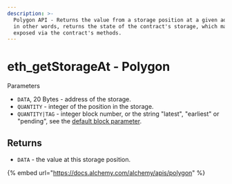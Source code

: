 ```yaml
---
description: >-
  Polygon API - Returns the value from a storage position at a given address, or
  in other words, returns the state of the contract's storage, which may not be
  exposed via the contract's methods.
---
```


# eth\_getStorageAt - Polygon

Parameters

* `DATA`, 20 Bytes - address of the storage.
* `QUANTITY` - integer of the position in the storage.
* `QUANTITY|TAG` - integer block number, or the string "latest", "earliest" or "pending", see the [default block parameter](https://eth.wiki/json-rpc/API#the-default-block-parameter).

## Returns

* `DATA` - the value at this storage position.

{% embed url="https://docs.alchemy.com/alchemy/apis/polygon" %}
